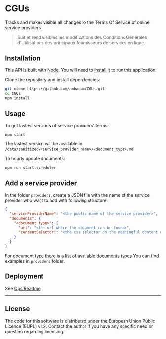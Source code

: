 # CGUs

Tracks and makes visible all changes to the Terms Of Service of online service providers.

> Suit et rend visibles les modifications des Conditions Générales d'Utilisations des principaux fournisseurs de services en ligne.

## Installation

This API is built with [Node](https://nodejs.org/en/). You will need to [install it](https://nodejs.org/en/download/) to run this application.

Clone the repository and install dependencies:

```sh
git clone https://github.com/ambanum/CGUs.git
cd CGUs
npm install
```

## Usage

To get lastest versions of service providers' terms:

```
npm start
```

The lastest version will be available in `/data/sanitized/<service_provider_name>/<document_type>.md`.

To hourly update documents:

```
npm run start:scheduler
```

## Add a service provider

In the folder `providers`, create a JSON file with the name of the service provider who want to add with following structure:

```json
{
  "serviceProviderName": "<the public name of the service provider>",
  "documents": {
    "<document type>": {
      "url": "<the url where the document can be found>",
      "contentSelector": "<the css selector on the meaningful content of the document>",
    }
  }
}
```

For document type [there is a list of available documents types](/src/documents_types.js)
You can find examples in `providers` folder.

## Deployment

See [Ops Readme](ops/README.md).

- - -

## License

The code for this software is distributed under the European Union Public Licence (EUPL) v1.2.
Contact the author if you have any specific need or question regarding licensing.


